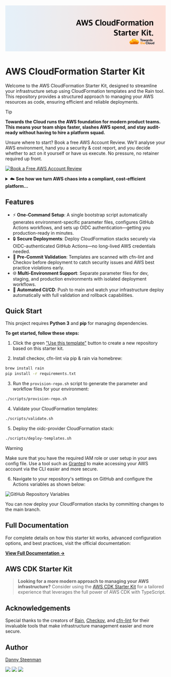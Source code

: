 # [![AWS CloudFormation Starter Kit header](./images/github-title-banner.png)](https://towardsthecloud.com)

# AWS CloudFormation Starter Kit

Welcome to the AWS CloudFormation Starter Kit, designed to streamline your infrastructure setup using CloudFormation templates and the Rain tool. This repository provides a structured approach to managing your AWS resources as code, ensuring efficient and reliable deployments.

<!-- TIP-LIST:START -->
> [!TIP]
> **Towards the Cloud runs the AWS foundation for modern product teams. This means your team ships faster, slashes AWS spend, and stay audit-ready without having to hire a platform squad.**
>
> Unsure where to start? Book a free AWS Account Review. We’ll analyse your AWS environment, hand you a security & cost report, and you decide whether to act on it yourself or have us execute. No pressure, no retainer required up front.
>
> <a href="https://cal.com/towardsthecloud/aws-account-review"><img alt="Book a Free AWS Account Review" src="https://img.shields.io/badge/Book%20A%20Free%20AWS%20Account%20Review-success.svg?style=for-the-badge"/></a>
>
> <details>
> <summary>☁️ <strong>See how we turn AWS chaos into a compliant, cost-efficient platform…</strong></summary>
> <br/>
>
> ### The problem: AWS complexity compounds fast
>
> Ad‑hoc builds become 40–60% overspend, unmonitored security gaps put customer data at risk, and engineers burn out running infrastructure instead of shipping products.
>
> ### Our managed foundation keeps you moving forward
>
> - ✅ **Compliant Landing Zone** – [Multi-account AWS CDK deployment](https://towardsthecloud.com/services/aws-landing-zone) with 100% [CIS benchmark](https://docs.aws.amazon.com/securityhub/latest/userguide/cis-aws-foundations-benchmark.html) coverage,
> centralized logging, and SSO-ready access control.
> - ✅ **Production-ready CDK components** – Pre-hardened building blocks so teams launch new services without reinventing best practices.
> - ✅ **CI/CD with safe rollbacks** – GitOps workflows and governed pipelines that let you release faster with confidence.
> - ✅ **Quarterly cost & security reviews** – [Cost Optimisation](https://towardsthecloud.com/services/aws-cost-optimization) plus [Security Reviews](https://towardsthecloud.com/services/aws-security-review)
> delivered proactively.
> - ✅ **Fractional Cloud Engineer** – On-demand expertise from an architect who implemented enterprise-grade AWS infrastructure for over a decade.
>
> ### Outcomes our customers see
>
> - **30%+ lower AWS bill** – Continuous oversight prevents expensive drift ([30–60% documented savings](https://towardsthecloud.com/services/aws-cost-optimization#case-study)).
> - **SOC 2 / HIPAA acceleration** – Guardrails, logging, and evidence packs ready on day one.
> - **Audit-ready every quarter** – Automated monitoring plus recurring reviews keep findings under control.
> - **Faster product velocity** – Engineers build features, not managing infrastructure.
> - **Headcount leverage** – A [flexible retainer](https://towardsthecloud.com/pricing) replaces the cost of a full-time platform team.
>
> **Proof:** Y Combinator startup Accolade used our Landing Zone to [earn SOC 2 in record time](https://towardsthecloud.com/blog/aws-landing-zone-case-study-accolade):
>
> *“We achieved a perfect security score in days, not months.”* — Galen Simmons, CEO
>
> Ready to see where your AWS account stands? Grab a spot while they’re available:
>
> <a href="https://cal.com/towardsthecloud/aws-account-review"><img alt="Book a Free AWS Account Review" src="https://img.shields.io/badge/Book%20A%20Free%20AWS%20Account%20Review-success.svg?style=for-the-badge"/></a>
>
> </details>
<!-- TIP-LIST:END -->

## Features

- ⚡ **One-Command Setup**: A single bootstrap script automatically generates environment-specific parameter files, configures GitHub Actions workflows, and sets up OIDC authentication—getting you production-ready in minutes.
- 🔒 **Secure Deployments**: Deploy CloudFormation stacks securely via OIDC-authenticated GitHub Actions—no long-lived AWS credentials needed.
- 🤖 **Pre-Commit Validation**: Templates are scanned with cfn-lint and Checkov before deployment to catch security issues and AWS best practice violations early.
- 🌐 **Multi-Environment Support**: Separate parameter files for dev, staging, and production environments with isolated deployment workflows.
- 🚀 **Automated CI/CD**: Push to main and watch your infrastructure deploy automatically with full validation and rollback capabilities.

## Quick Start

This project requires **Python 3** and **pip** for managing dependencies.

**To get started, follow these steps:**

1. Click the green ["Use this template"](https://github.com/new?template_name=aws-cloudformation-starter-kit&template_owner=towardsthecloud) button to create a new repository based on this starter kit.

2. Install checkov, cfn-lint via pip & rain via homebrew:

```bash
brew install rain
pip install -r requirements.txt
```

3. Run the `provision-repo.sh` script to generate the parameter and workflow files for your environment:

```bash
./scripts/provision-repo.sh
```

4. Validate your CloudFormation templates:

```bash
./scripts/validate.sh
```

5. Deploy the oidc-provider CloudFormation stack:

```bash
./scripts/deploy-templates.sh
```

> [!WARNING]
> Make sure that you have the required IAM role or user setup in your aws config file. Use a tool such as [Granted](https://github.com/common-fate/granted) to make accessing your AWS account via the CLI easier and more secure.

6. Navigate to your repository's settings on GitHub and configure the Actions variables as shown below:

![GitHub Repository Variables](./images/actions-variables.png)

You can now deploy your CloudFormation stacks by committing changes to the main branch.

## Full Documentation

For complete details on how this starter kit works, advanced configuration options, and best practices, visit the official documentation:

**[View Full Documentation →](https://towardsthecloud.com/docs/aws-cloudformation-starter-kit)**

## AWS CDK Starter Kit

> **Looking for a more modern approach to managing your AWS infrastructure?** Consider using the [AWS CDK Starter Kit](https://github.com/towardsthecloud/aws-cdk-starter-kit) for a tailored experience that leverages the full power of AWS CDK with TypeScript.

## Acknowledgements

Special thanks to the creators of [Rain](https://github.com/aws-cloudformation/rain), [Checkov](https://github.com/bridgecrewio/checkov), and [cfn-lint](https://github.com/aws-cloudformation/cfn-lint) for their invaluable tools that make infrastructure management easier and more secure.

## Author

[Danny Steenman](https://towardsthecloud.com/about)

[![](https://img.shields.io/badge/LinkedIn-0077B5?style=for-the-badge&logo=linkedin&logoColor=white)](https://www.linkedin.com/company/towardsthecloud)
[![](https://img.shields.io/badge/X-000000?style=for-the-badge&logo=x&logoColor=white)](https://twitter.com/dannysteenman)
[![](https://img.shields.io/badge/GitHub-2b3137?style=for-the-badge&logo=github&logoColor=white)](https://github.com/towardsthecloud)

